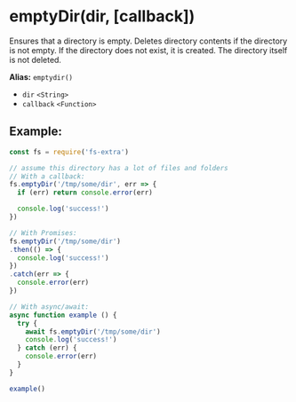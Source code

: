 # emptyDir(dir, [callback])

Ensures that a directory is empty. Deletes directory contents if the directory is not empty. If the directory does not exist, it is created. The directory itself is not deleted.

**Alias:** `emptydir()`

- `dir` `<String>`
- `callback` `<Function>`

## Example:

```js
const fs = require('fs-extra')

// assume this directory has a lot of files and folders
// With a callback:
fs.emptyDir('/tmp/some/dir', err => {
  if (err) return console.error(err)

  console.log('success!')
})

// With Promises:
fs.emptyDir('/tmp/some/dir')
.then(() => {
  console.log('success!')
})
.catch(err => {
  console.error(err)
})

// With async/await:
async function example () {
  try {
    await fs.emptyDir('/tmp/some/dir')
    console.log('success!')
  } catch (err) {
    console.error(err)
  }
}

example()
```
